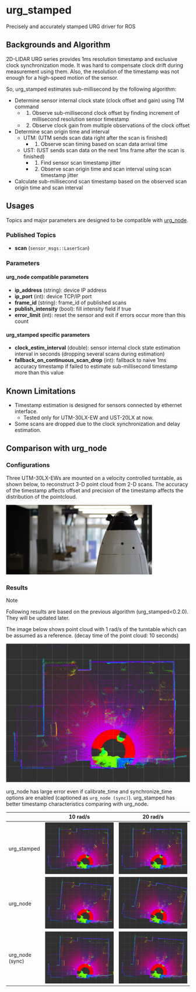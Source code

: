 urg\_stamped
====================

Precisely and accurately stamped URG driver for ROS

## Backgrounds and Algorithm

2D-LIDAR URG series provides 1ms resolution timestamp and exclusive clock synchronization mode.
It was hard to compensate clock drift during measurement using them.
Also, the resolution of the timestamp was not enough for a high-speed motion of the sensor.

So, urg\_stamped estimates sub-millisecond by the following algorithm:

- Determine sensor internal clock state (clock offset and gain) using TM command
  - 1. Observe sub-millisecond clock offset by finding increment of millisecond resolution sensor timestamp
  - 2. Observe clock gain from multiple observations of the clock offset
- Determine scan origin time and interval
  - UTM: (UTM sends scan data right after the scan is finished)
    - 1. Observe scan timing based on scan data arrival time
  - UST: (UST sends scan data on the next 1ms frame after the scan is finished)
    - 1. Find sensor scan timestamp jitter
    - 2. Observe scan origin time and scan interval using scan timestamp jitter
- Calculate sub-millisecond scan timestamp based on the observed scan origin time and scan interval

## Usages

Topics and major parameters are designed to be compatible with [urg\_node](http://wiki.ros.org/urg_node).

### Published Topics

- **scan** (`sensor_msgs::LaserScan`)

### Parameters

#### urg\_node compatible parameters

- **ip_address** (string): device IP address
- **ip_port** (int): device TCP/IP port
- **frame_id** (string): frame\_id of published scans
- **publish_intensity** (bool): fill intensity field if true
- **error_limit** (int): reset the sensor and exit if errors occur more than this count

#### urg\_stamped specific parameters

- **clock_estim_interval** (double): sensor internal clock state estimation interval in seconds (dropping several scans during estimation)
- **fallback_on_continuous_scan_drop** (int): fallback to naive 1ms accuracy timestamp if failed to estimate sub-millisecond timestamp more than this value

## Known Limitations

- Timestamp estimation is designed for sensors connected by ethernet interface.
  - Tested only for UTM-30LX-EW and UST-20LX at now.
- Some scans are dropped due to the clock synchronization and delay estimation.

## Comparison with urg\_node

### Configurations

Three UTM-30LX-EWs are mounted on a velocity controlled turntable, as shown below, to reconstruct 3-D point cloud from 2-D scans.
The accuracy of the timestamp affects offset and precision of the timestamp affects the distribution of the pointcloud.

![SQ-LIDAR](doc/images/sqlidar.jpg)

### Results

> [!NOTE]  
> Following results are based on the previous algorithm (urg\_stamped<0.2.0).
> They will be updated later.

The image below shows point cloud with 1 rad/s of the turntable which can be assumed as a reference.
(decay time of the point cloud: 10 seconds)

![urg\_stamped 1 rad/s](doc/images/urg_stamped_1radps.png)

urg\_node has large error even if calibrate\_time and synchronize\_time options are enabled (captioned as `urg_node (sync)`).
urg\_stamped has better timestamp characteristics comparing with urg\_node.

&nbsp;              | 10 rad/s                                                         | 20 rad/s
---                 | ---                                                              | ---
urg\_stamped        | ![urg\_stamped 10 rad/s](doc/images/urg_stamped_10radps.png)     | ![urg\_stamped 20 rad/s](doc/images/urg_stamped_20radps.png)
urg\_node           | ![urg\_node 10 rad/s](doc/images/urg_node_10radps.png)           | ![urg\_node 20 rad/s](doc/images/urg_node_20radps.png)
urg\_node<br>(sync) | ![urg\_node sync 10 rad/s](doc/images/urg_node_sync_10radps.png) | ![urg\_node sync\_20 rad/s](doc/images/urg_node_sync_20radps.png)
